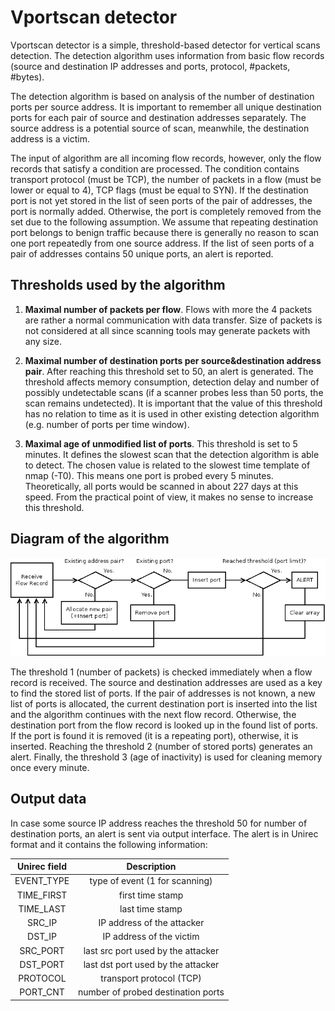# Vportscan detector

Vportscan detector is a simple, threshold-based detector for vertical
scans detection. The detection algorithm uses information from basic
flow records (source and destination IP addresses and ports, protocol,
#packets, #bytes).

The detection algorithm is based on analysis of the number of
destination ports per source address. It is important to remember all
unique destination ports for each pair of source and destination
addresses separately. The source address is a potential source of
scan, meanwhile, the destination address is a victim.

The input of algorithm are all incoming flow records, however, only
the flow records that satisfy a condition are processed. The condition
contains transport protocol (must be TCP), the number of packets in a
flow (must be lower or equal to 4), TCP flags (must be equal to SYN).
If the destination port is not yet stored in the list of seen ports of
the pair of addresses, the port is normally added. Otherwise, the port
is completely removed from the set due to the following assumption. We
assume that repeating destination port belongs to benign traffic
because there is generally no reason to scan one port repeatedly from
one source address. If the list of seen ports of a pair of addresses
contains 50 unique ports, an alert is reported.


## Thresholds used by the algorithm

1. **Maximal number of packets per flow**. Flows with more the 4
   packets are rather a normal communication with data transfer. Size
   of packets is not considered at all since scanning tools may
   generate packets with any size.

2. **Maximal number of destination ports per source&destination
   address pair**. After reaching this threshold set to 50, an alert
   is generated. The threshold affects memory consumption, detection
   delay and number of possibly undetectable scans (if a scanner
   probes less than 50 ports, the scan remains undetected). It is
   important that the value of this threshold has no relation to time
   as it is used in other existing detection algorithm (e.g. number of
   ports per time window).

3. **Maximal age of unmodified list of ports**. This threshold is set
   to 5 minutes. It defines the slowest scan that the detection
   algorithm is able to detect. The chosen value is related to the
   slowest time template of nmap (-T0). This means one port is probed
   every 5 minutes. Theoretically, all ports would be scanned in about
   227 days at this speed. From the practical point of view, it makes
   no sense to increase this threshold.


## Diagram of the algorithm

![Vportscan detector](documentation/img/algorithm-diagram.png)

The threshold 1 (number of packets) is checked immediately when a flow
record is received. The source and destination addresses are used as a
key to find the stored list of ports. If the pair of addresses is not
known, a new list of ports is allocated, the current destination port
is inserted into the list and the algorithm continues with the next
flow record. Otherwise, the destination port from the flow record is
looked up in the found list of ports. If the port is found it is
removed (it is a repeating port), otherwise, it is inserted. Reaching
the threshold 2 (number of stored ports) generates an alert. Finally,
the threshold 3 (age of inactivity) is used for cleaning memory once
every minute.


## Output data

In case some source IP address reaches the threshold 50 for number of
destination ports, an alert is sent via output interface. The alert is
in Unirec format and it contains the following information:

| Unirec field | Description                        |
|:------------:|:----------------------------------:|
| EVENT_TYPE   | type of event (1 for scanning)     |
| TIME_FIRST   | first time stamp                   |
| TIME_LAST    | last time stamp                    |
| SRC_IP       | IP address of the attacker         |
| DST_IP       | IP address of the victim           |
| SRC_PORT     | last src port used by the attacker |
| DST_PORT     | last dst port used by the attacker |
| PROTOCOL     | transport protocol (TCP)           |
| PORT_CNT     | number of probed destination ports |
